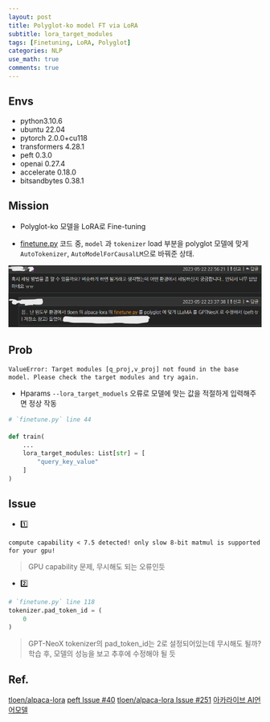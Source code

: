 ```yaml
---
layout: post
title: Polyglot-ko model FT via LoRA 
subtitle: lora_target_modules
tags: [Finetuning, LoRA, Polyglot]
categories: NLP
use_math: true
comments: true
---
```


## Envs
- python3.10.6
- ubuntu 22.04
- pytorch 2.0.0+cu118
- transformers 4.28.1
- peft 0.3.0
- openai 0.27.4
- accelerate 0.18.0
- bitsandbytes 0.38.1

## Mission

- Polyglot-ko 모델을 LoRA로 Fine-tuning

- [finetune.py](https://github.com/tloen/alpaca-lora/blob/main/finetune.py) 코드 중, `model` 과 `tokenizer` load 부분을 polyglot 모델에 맞게 `AutoTokenizer`, `AutoModelForCausalLM`으로 바꿔준 상태.

![figure1](/img/FT/img_2.png)

## Prob

```
ValueError: Target modules [q_proj,v_proj] not found in the base model. Please check the target modules and try again.
```
- Hparams `--lora_target_moduels` 오류로 모델에 맞는 값을 적절하게 입력해주면 정상 작동


```python
# `finetune.py` line 44

def train(
    ...
    lora_target_modules: List[str] = [
        "query_key_value"
    ]
)
```


## Issue

- 1️⃣
```
compute capability < 7.5 detected! only slow 8-bit matmul is supported for your gpu!
```
> GPU capability 문제, 무시해도 되는 오류인듯

- 2️⃣
```python
# `finetune.py` line 118
tokenizer.pad_token_id = (
    0
)
```
> GPT-NeoX tokenizer의 pad_token_id는 2로 설정되어있는데 무시해도 될까?
> 학습 후, 모델의 성능을 보고 추후에 수정해야 될 듯

## Ref.

[tloen/alpaca-lora](https://github.com/Beomi/KoAlpaca/issues/42)
[peft Issue #40](https://github.com/huggingface/peft/issues/40)
[tloen/alpaca-lora Issue #251](https://github.com/tloen/alpaca-lora/issues/251)
[아카라이브 AI언어모델](https://arca.live/b/alpaca/75354696/361828881#c_361828881)


